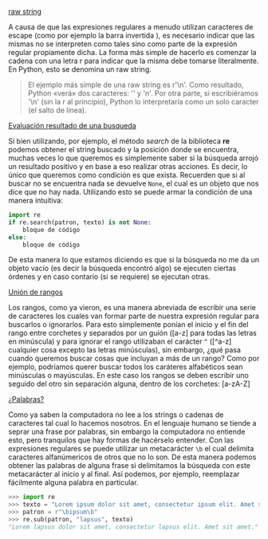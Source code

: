 [raw string]()

A causa de que las expresiones regulares a menudo utilizan caracteres de escape (como por ejemplo la barra invertida \), es necesario indicar que las mismas no se interpreten como tales sino como parte de la expresión regular propiamente dicha. La forma más simple de hacerlo es comenzar la cadena con una letra r para indicar que la misma debe tomarse literalmente. En Python, esto se denomina un raw string.

>El ejemplo más simple de una raw string es r'\n'. Como resultado, Python «verá» dos caracteres: '\' y 'n'. Por otra parte, si escribiéramos '\n' (sin la r al principio), Python lo interpretaría como un solo caracter (el salto de línea).

[Evaluación resultado de una busqueda]()

Si bien utilizando, por ejemplo, el método _search_ de la biblioteca **re** podemos obtener el string buscado y la posición donde se encuentra, muchas veces lo que queremos es simplemente saber si la búsqueda arrojó un resultado positivo y en base a eso realizar otras acciones. Es decir, lo único que queremos como condición es que exista. Recuerden que si al buscar no se encuentra nada se devuelve ```None```, el cual es un objeto que nos dice que no hay nada. Utilizando esto se puede armar la condición de una manera intuitiva:

```Python
import re
if re.search(patron, texto) is not None:
	bloque de código
else:
	bloque de código
```

De esta manera lo que estamos diciendo es que si la búsqueda no me da un objeto vacío (es decir la búsqueda encontró algo) se ejecuten ciertas órdenes y en caso contario (si se requiere) se ejecutan otras.

[Unión de rangos]()

Los rangos, como ya vieron, es una manera abreviada de escribir una serie de caracteres los cuales van formar parte de nuestra expresión regular para buscarlos o ignorarlos. Para esto simplemente ponían el inicio y el fin del rango entre corchetes y separados por un guión ([a-z] para todas las letras en minúscula) y para ignorar el rango utilizaban el carácter ```^``` ([^a-z] cualquier cosa excepto las letras minúsculas), sin embargo, ¿qué pasa cuando queremos buscar cosas que incluyan a más de un rango? Como por ejemplo, podríamos querer buscar todos los caráteres alfabéticos sean minúsculas o mayúsculas. En este caso los rangos se deben escribir uno seguido del otro sin separación alguna, dentro de los corchetes: [a-zA-Z]

[¿Palabras?]()

Como ya saben la computadora no lee a los strings o cadenas de caracteres tal cual lo hacemos nosotros. En el lenguaje humano se tiende a seprar una frase por palabras, sin embargo la computadora no entiende esto, pero tranquilos que hay formas de hacérselo entender. Con las expresiones regulares se puede utilizar un metacarácter ```\b``` el cual delimita caracteres alfanúmericos de otros que no lo son. De esta manera podemos obtener las palabras de alguna frase si delimitamos la búsqueda con este metacarácter al inicio y al final. Así podemos, por ejemplo, reemplazar fácilmente alguna palabra en particular.

```Python
>>> import re
>>> texto = "Lorem ipsum dolor sit amet, consectetur ipsum elit. Amet sit amet."
>>> patron = r"\bipsum\b"
>>> re.sub(patron, "lapsus", texto)
"Lorem lapsus dolor sit amet, consectetur lapsus elit. Amet sit amet."
```
